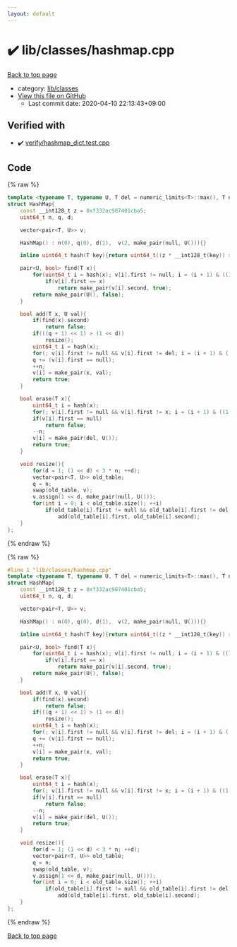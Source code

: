 ```yaml
---
layout: default
---
```


<!-- mathjax config similar to math.stackexchange -->
<script type="text/javascript" async
  src="https://cdnjs.cloudflare.com/ajax/libs/mathjax/2.7.5/MathJax.js?config=TeX-MML-AM_CHTML">
</script>
<script type="text/x-mathjax-config">
  MathJax.Hub.Config({
    TeX: { equationNumbers: { autoNumber: "AMS" }},
    tex2jax: {
      inlineMath: [ ['$','$'] ],
      processEscapes: true
    },
    "HTML-CSS": { matchFontHeight: false },
    displayAlign: "left",
    displayIndent: "2em"
  });
</script>

<script type="text/javascript" src="https://cdnjs.cloudflare.com/ajax/libs/jquery/3.4.1/jquery.min.js"></script>
<script src="https://cdn.jsdelivr.net/npm/jquery-balloon-js@1.1.2/jquery.balloon.min.js" integrity="sha256-ZEYs9VrgAeNuPvs15E39OsyOJaIkXEEt10fzxJ20+2I=" crossorigin="anonymous"></script>
<script type="text/javascript" src="../../../assets/js/copy-button.js"></script>
<link rel="stylesheet" href="../../../assets/css/copy-button.css" />


# :heavy_check_mark: lib/classes/hashmap.cpp

<a href="../../../index.html">Back to top page</a>

* category: <a href="../../../index.html#1a2816715ae26fbd9c4a8d3f916105a3">lib/classes</a>
* <a href="{{ site.github.repository_url }}/blob/master/lib/classes/hashmap.cpp">View this file on GitHub</a>
    - Last commit date: 2020-04-10 22:13:43+09:00




## Verified with

* :heavy_check_mark: <a href="../../../verify/verify/hashmap_dict.test.cpp.html">verify/hashmap_dict.test.cpp</a>


## Code

<a id="unbundled"></a>
{% raw %}
```cpp
template <typename T, typename U, T del = numeric_limits<T>::max(), T null = numeric_limits<T>::max() - 1>
struct HashMap{
    const __int128_t z = 0xf332ac987401cba5;
    uint64_t n, q, d;

    vector<pair<T, U>> v;

    HashMap() : n(0), q(0), d(1),  v(2, make_pair(null, U())){}

    inline uint64_t hash(T key){return uint64_t((z * __int128_t(key)) >> (64 - d)) & ((1LL << d) - 1);}

    pair<U, bool> find(T x){
        for(uint64_t i = hash(x); v[i].first != null; i = (i + 1) & ((1 << d) - 1))
            if(v[i].first == x)
                return make_pair(v[i].second, true);
        return make_pair(U(), false);
    }

    bool add(T x, U val){
        if(find(x).second)
            return false;
        if(((q + 1) << 1) > (1 << d))
            resize();
        uint64_t i = hash(x);
        for(; v[i].first != null && v[i].first != del; i = (i + 1) & ((1 << d) - 1));
        q += (v[i].first == null);
        ++n;
        v[i] = make_pair(x, val);
        return true;
    }

    bool erase(T x){
        uint64_t i = hash(x);
        for(; v[i].first != null && v[i].first != x; i = (i + 1) & ((1 << d) - 1));
        if(v[i].first == null)
            return false;
        --n;
        v[i] = make_pair(del, U());
        return true;
    }

    void resize(){
        for(d = 1; (1 << d) < 3 * n; ++d);
        vector<pair<T, U>> old_table;
        q = n;
        swap(old_table, v);
        v.assign(1 << d, make_pair(null, U()));
        for(int i = 0; i < old_table.size(); ++i)
            if(old_table[i].first != null && old_table[i].first != del)
                add(old_table[i].first, old_table[i].second);
    }
};


```
{% endraw %}

<a id="bundled"></a>
{% raw %}
```cpp
#line 1 "lib/classes/hashmap.cpp"
template <typename T, typename U, T del = numeric_limits<T>::max(), T null = numeric_limits<T>::max() - 1>
struct HashMap{
    const __int128_t z = 0xf332ac987401cba5;
    uint64_t n, q, d;

    vector<pair<T, U>> v;

    HashMap() : n(0), q(0), d(1),  v(2, make_pair(null, U())){}

    inline uint64_t hash(T key){return uint64_t((z * __int128_t(key)) >> (64 - d)) & ((1LL << d) - 1);}

    pair<U, bool> find(T x){
        for(uint64_t i = hash(x); v[i].first != null; i = (i + 1) & ((1 << d) - 1))
            if(v[i].first == x)
                return make_pair(v[i].second, true);
        return make_pair(U(), false);
    }

    bool add(T x, U val){
        if(find(x).second)
            return false;
        if(((q + 1) << 1) > (1 << d))
            resize();
        uint64_t i = hash(x);
        for(; v[i].first != null && v[i].first != del; i = (i + 1) & ((1 << d) - 1));
        q += (v[i].first == null);
        ++n;
        v[i] = make_pair(x, val);
        return true;
    }

    bool erase(T x){
        uint64_t i = hash(x);
        for(; v[i].first != null && v[i].first != x; i = (i + 1) & ((1 << d) - 1));
        if(v[i].first == null)
            return false;
        --n;
        v[i] = make_pair(del, U());
        return true;
    }

    void resize(){
        for(d = 1; (1 << d) < 3 * n; ++d);
        vector<pair<T, U>> old_table;
        q = n;
        swap(old_table, v);
        v.assign(1 << d, make_pair(null, U()));
        for(int i = 0; i < old_table.size(); ++i)
            if(old_table[i].first != null && old_table[i].first != del)
                add(old_table[i].first, old_table[i].second);
    }
};


```
{% endraw %}

<a href="../../../index.html">Back to top page</a>

